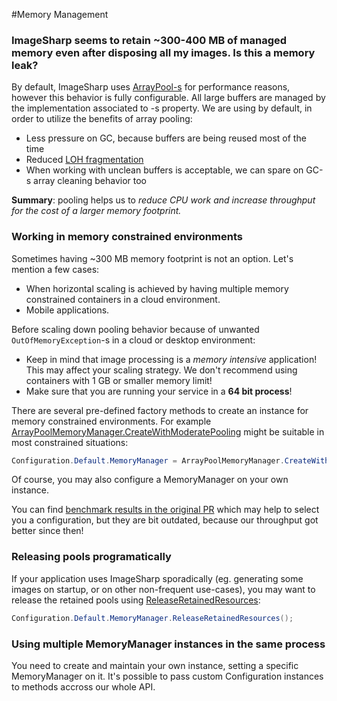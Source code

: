 #Memory Management

### ImageSharp seems to retain ~300-400 MB of managed memory even after disposing all my images. Is this a memory leak?
By default, ImageSharp uses [ArrayPool-s](http://adamsitnik.com/Array-Pool/) for performance reasons, however this behavior is fully configurable. All large buffers are managed by the [](xref:SixLabors.ImageSharp.Memory.MemoryManager?displayProperty=name) implementation associated to [](xref:SixLabors.ImageSharp.Configuration?displayProperty=name)-s [](xref:SixLabors.ImageSharp.Configuration.MemoryManager?displayProperty=name) property. We are using [](xref:SixLabors.ImageSharp.Memory.ArrayPoolMemoryManager?displayProperty=name) by default, in order to utilize the benefits of array pooling:
- Less pressure on GC, because buffers are being reused most of the time
- Reduced [LOH fragmentation](https://blogs.msdn.microsoft.com/maoni/2016/05/31/large-object-heap-uncovered-from-an-old-msdn-article/)
- When working with unclean buffers is acceptable, we can spare on GC-s array cleaning behavior too

**Summary**: pooling helps us to *reduce CPU work and increase throughput for the cost of a larger memory footprint.*

### Working in memory constrained environments
Sometimes having ~300 MB memory footprint is not an option. Let's mention a few cases:
- When horizontal scaling is achieved by having multiple memory constrained containers in a cloud environment.
- Mobile applications.

Before scaling down pooling behavior because of unwanted `OutOfMemoryException`-s in a cloud or desktop environment:
- Keep in mind that image processing is a *memory intensive* application! This may affect your scaling strategy. We don't recommend using containers with 1 GB or smaller memory limit!
- Make sure that you are running your service in a **64 bit process**!

There are several pre-defined factory methods to create an [](xref:SixLabors.ImageSharp.Memory.ArrayPoolMemoryManager?displayProperty=name) instance for memory constrained environments. For example [ArrayPoolMemoryManager.CreateWithModeratePooling](xref:SixLabors.ImageSharp.Memory.ArrayPoolMemoryManager.CreateWithModeratePooling) might be suitable in most constrained situations:
```cs
Configuration.Default.MemoryManager = ArrayPoolMemoryManager.CreateWithModeratePooling();
```
Of course, you may also configure a MemoryManager on your own [](xref:SixLabors.ImageSharp.Configuration?displayProperty=name) instance.

You can find [benchmark results in the original PR](https://github.com/SixLabors/ImageSharp/pull/475) which may help to select you a configuration, but they are bit outdated, because our throughput got better since then!

### Releasing pools programatically 
If your application uses ImageSharp sporadically (eg. generating some images on startup, or on other non-frequent use-cases), you may want to release the retained pools using [ReleaseRetainedResources](xref:SixLabors.ImageSharp.Memory.MemoryManager.ReleaseRetainedResources):
```cs
Configuration.Default.MemoryManager.ReleaseRetainedResources();
```

### Using multiple MemoryManager instances in the same process
You need to create and maintain your own [](xref:SixLabors.ImageSharp.Configuration?displayProperty=name) instance, setting a specific MemoryManager on it. It's possible to pass custom Configuration instances to methods accross our whole API.
